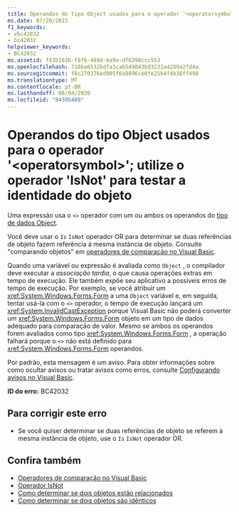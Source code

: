 ```yaml
---
title: Operandos do tipo Object usados para o operador '<operatorsymbol>'; utilize o operador 'IsNot' para testar a identidade do objeto
ms.date: 07/20/2015
f1_keywords:
- vbc42032
- bc42032
helpviewer_keywords:
- BC42032
ms.assetid: f43b163b-f8f6-489d-ba9e-df6398ccc553
ms.openlocfilehash: 718ba6532bdfa1cab549043bd3231a4289a2fd4a
ms.sourcegitcommit: f8c270376ed905f6a8896ce0fe25b4f4b38ff498
ms.translationtype: MT
ms.contentlocale: pt-BR
ms.lasthandoff: 06/04/2020
ms.locfileid: "84395409"
---
```

# <a name="operands-of-type-object-used-for-operator-operatorsymbol-use-the-isnot-operator-to-test-object-identity"></a>Operandos do tipo Object usados para o operador '\<operatorsymbol>'; utilize o operador 'IsNot' para testar a identidade do objeto
Uma expressão usa o `<>` operador com um ou ambos os operandos do [tipo de dados Object](../language-reference/data-types/object-data-type.md).  
  
 Você deve usar o `Is` `IsNot` operador OR para determinar se duas referências de objeto fazem referência à mesma instância de objeto. Consulte "comparando objetos" em [operadores de comparação no Visual Basic](../programming-guide/language-features/operators-and-expressions/comparison-operators.md).  
  
 Quando uma variável ou expressão é avaliada como `Object` , o compilador deve executar a *associação tardia*, o que causa operações extras em tempo de execução. Ele também expõe seu aplicativo a possíveis erros de tempo de execução. Por exemplo, se você atribuir um <xref:System.Windows.Forms.Form> a uma `Object` variável e, em seguida, tentar usá-la com o `<>` operador, o tempo de execução lançará um <xref:System.InvalidCastException> porque Visual Basic não poderá converter um <xref:System.Windows.Forms.Form> objeto em um tipo de dados adequado para comparação de valor. Mesmo se ambos os operandos forem avaliados como tipo <xref:System.Windows.Forms.Form> , a operação falhará porque o `<>` não está definido para <xref:System.Windows.Forms.Form> operandos.  
  
 Por padrão, esta mensagem é um aviso. Para obter informações sobre como ocultar avisos ou tratar avisos como erros, consulte [Configurando avisos no Visual Basic](/visualstudio/ide/configuring-warnings-in-visual-basic).  
  
 **ID do erro:** BC42032  
  
## <a name="to-correct-this-error"></a>Para corrigir este erro  
  
- Se você quiser determinar se duas referências de objeto se referem à mesma instância de objeto, use o `Is` `IsNot` operador OR.  
  
## <a name="see-also"></a>Confira também

- [Operadores de comparação no Visual Basic](../programming-guide/language-features/operators-and-expressions/comparison-operators.md)
- [Operador IsNot](../language-reference/operators/isnot-operator.md)
- [Como determinar se dois objetos estão relacionados](../programming-guide/language-features/variables/how-to-determine-whether-two-objects-are-related.md)
- [Como determinar se dois objetos são idênticos](../programming-guide/language-features/variables/how-to-determine-whether-two-objects-are-identical.md)
